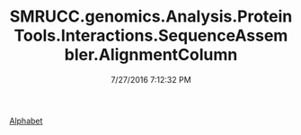 ﻿---
title: SMRUCC.genomics.Analysis.ProteinTools.Interactions.SequenceAssembler.AlignmentColumn
date: 7/27/2016 7:12:32 PM
---

[Alphabet](T-SMRUCC.genomics.Analysis.ProteinTools.Interactions.SequenceAssembler.AlignmentColumn.Alphabet.html)
